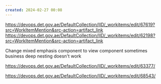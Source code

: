 ```yaml
---
created: 2024-02-27 00:08
---
```

https://devops.det.gov.ae/DefaultCollection/IID/_workitems/edit/67619?src=WorkItemMention&src-action=artifact_link
https://devops.det.gov.ae/DefaultCollection/IID/_workitems/edit/62198?src=WorkItemMention&src-action=artifact_link

Change mixed emphasis component to view component
sometimes business deep nesting doesn't work



https://devops.det.gov.ae/DefaultCollection/IID/_workitems/edit/63377/


<template>  
  <v-tooltip    :location="location"  
    :transition="transition"  
    :open-on-hover="openOnHover"  
    class="d-tooltip"  
  >  
    <template #activator="{ props }">  
      <span v-bind="props" class="tooltip-activator">  
        <slot name="activator" />  
      </span>    </template>  
    <span class="tooltip-content ma-1">  
      <slot />    </span>  </v-tooltip></template>  
  
<script setup>  
import { defineProps } from 'vue'  
  
defineProps({  
  location: {  
    type: String,  
    default: 'bottom'  
  },  
  transition: {  
    type: String,  
    default: 'scale-transition'  
  },  
  openOnHover: {  
    type: Boolean,  
    default: true  
  }  
})  
</script>  
<style lang="scss" scoped>  
/* Tooltip arrow styling */  
.d-tooltip::after {  
  content: '';  
  position: absolute;  
  border-style: solid;  
  /* Default sizes for the arrow */  
  border-width: 6px;  
}  
  
/* Arrow positioning for different locations */  
.d-tooltip[data-location='top']::after {  
  bottom: -6px;  
  left: 50%;  
  transform: translateX(-50%);  
  border-color: #000 transparent transparent transparent;  
}  
  
.d-tooltip[data-location='bottom']::after {  
  top: -6px;  
  left: 50%;  
  transform: translateX(-50%);  
  border-color: transparent transparent #000 transparent;  
}  
  
.d-tooltip[data-location='left']::after {  
  right: -6px;  
  top: 50%;  
  transform: translateY(-50%);  
  border-color: transparent transparent transparent #000;  
}  
  
.d-tooltip[data-location='right']::after {  
  left: -6px;  
  top: 50%;  
  transform: translateY(-50%);  
  border-color: transparent #000 transparent transparent;  
}  
</style>



https://devops.det.gov.ae/DefaultCollection/IID/_workitems/edit/68543/
